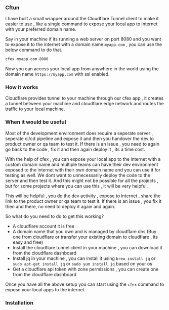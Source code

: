 ### Cftun

I have built a small wrapper around the Cloudflare Tunnel client  to make it easier to use , like a single command to expose your local app to internet with your preferred domain name.

Say in your machine if its running a web server on port 8080 and you want to expose it to the internet with a domain name `myapp.com` , you can use the below command to do that.

```bash
cfex myapp.com 8080
```

Now you can access your local app from anywhere in the world using the domain name `https://myapp.com` with ssl enabled.


### How it works

Cloudflare provides tunnel to your machine through our cfex app , it creates a tunnel between your machine and cloudflare edge network and routes the traffic to your local machine.

### When it would be useful

Most of the development environment does require a seperate server , seperate ci/cd pipeline and expose it and then you handover the dev to product owner or qa team to test it. If there is an issue , you need to again go back to the code , fix it and then again deploy it , its a time cost.

With the help of cfex , you can expose your local app to the internet with a custom domain name  and multiple teams can have their dev environment exposed to the internet with their own domain name and you can use it for testing as well. We dont want to unnecessarily deploy the code to the server and then test it. And this might not be possible for all the projects , but for some projects where you can use this , it will be very helpful.



This will be helpful ,  you do the dev activity , expose to internet , share the link to the product owner or qa team to test it. If there is an issue , you fix it then and there, no need to deploy it again and again.






So what do you need to do to get this working?

- A cloudflare account it is free
- A domain name that you own and is managed by cloudflare dns (Buy one from cloudflare or transfer your existing domain to cloudflare , its easy and free)
- Install the cloudflare tunnel client in your machine , you can download it from the cloudflare dashboard
- Install jq in your machine , you can install it using `brew install jq` or `sudo apt-get install jq` or `sudo yum install jq` based on your os
- Get a cloudflare api token with zone permissions , you can create one from the cloudflare dashboard

Once you have all the above setup you can start using the `cfex` command to expose your local apps to the internet.


### Installation
